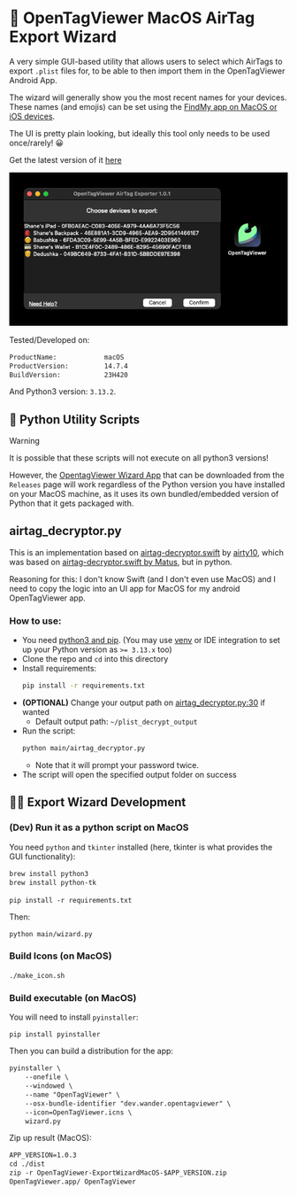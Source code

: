 # 🧙 OpenTagViewer MacOS AirTag Export Wizard

A very simple GUI-based utility that allows users to select which AirTags to export `.plist` files for,
to be able to then import them in the OpenTagViewer Android App.

The wizard will generally show you the most recent names for your devices.
These names (and emojis) can be set using the [FindMy app on MacOS or iOS devices](https://support.apple.com/en-gb/guide/iphone/iphf666e9559/ios#aria-iphe5212d100).

The UI is pretty plain looking, but ideally this tool only needs to be used once/rarely! 😀

Get the latest version of it [here](https://github.com/parawanderer/OpenTagViewer/releases?q=macos-exporter&expanded=true)

![Preview of the OpenTagViewer Airtag Export Wizard runnig on MacOS 14](./assets/app_preview.png)



Tested/Developed on:
```
ProductName:            macOS
ProductVersion:         14.7.4
BuildVersion:           23H420
```

And Python3 version: `3.13.2`.



## 🔧 Python Utility Scripts

> [!WARNING]
> It is possible that these scripts will not execute on all python3 versions!
>
> However, the [OpentagViewer Wizard App](https://github.com/parawanderer/OpenTagViewer/releases?q=macos-exporter&expanded=true) that can be downloaded from the `Releases` page will work regardless of the Python version you have installed on your MacOS machine, as it uses its own bundled/embedded version of Python that it gets packaged with.


## airtag_decryptor.py

This is an implementation based on [airtag-decryptor.swift](https://gist.github.com/airy10/5205dc851fbd0715fcd7a5cdde25e7c8)
by [airty10](https://gist.github.com/airy10), which was based on [airtag-decryptor.swift by Matus](https://gist.github.com/YeapGuy/f473de53c2a4e8978bc63217359ca1e4),
but in python.

Reasoning for this: I don't know Swift (and I don't even use MacOS) and I need to copy the logic into an UI app for MacOS for my android OpenTagViewer app.

### How to use:

- You need [python3 and pip](https://packaging.python.org/en/latest/tutorials/installing-packages/). (You may use [venv](https://docs.python.org/3/library/venv.html) or IDE integration to set up your Python version as `>= 3.13.x` too)
- Clone the repo and `cd` into this directory
- Install requirements:
    ```bash
    pip install -r requirements.txt
    ```
- **(OPTIONAL)** Change your output path on [airtag_decryptor.py:30](https://github.com/parawanderer/OpenTagViewer/blob/main/python/airtag_decryptor.py#L30) if wanted
    - Default output path: `~/plist_decrypt_output`
- Run the script:
    ```bash
    python main/airtag_decryptor.py
    ```
    - Note that it will prompt your password twice.
- The script will open the specified output folder on success



## 🧑‍💻 Export Wizard Development

### (Dev) Run it as a python script on MacOS

You need `python` and `tkinter` installed (here, tkinter is what provides the GUI functionality):
```shell
brew install python3
brew install python-tk

pip install -r requirements.txt
```

Then:
```shell
python main/wizard.py
```

### Build Icons (on MacOS)

```shell
./make_icon.sh
```


### Build executable (on MacOS)

You will need to install `pyinstaller`:

```shell
pip install pyinstaller
```

Then you can build a distribution for the app:

```shell
pyinstaller \
    --onefile \
    --windowed \
    --name "OpenTagViewer" \
    --osx-bundle-identifier "dev.wander.opentagviewer" \
    --icon=OpenTagViewer.icns \
    wizard.py
```

Zip up result (MacOS):
```shell
APP_VERSION=1.0.3
cd ./dist
zip -r OpenTagViewer-ExportWizardMacOS-$APP_VERSION.zip OpenTagViewer.app/ OpenTagViewer
```